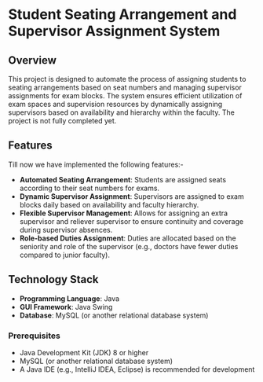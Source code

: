 # Student Seating Arrangement and Supervisor Assignment System

## Overview

This project is designed to automate the process of assigning students to seating arrangements based on seat numbers and managing supervisor assignments for exam blocks. The system ensures efficient utilization of exam spaces and supervision resources by dynamically assigning supervisors based on availability and hierarchy within the faculty.
The project is not fully completed yet.

## Features

Till now we have implemented the following features:- 
- **Automated Seating Arrangement**: Students are assigned seats according to their seat numbers for exams.
- **Dynamic Supervisor Assignment**: Supervisors are assigned to exam blocks daily based on availability and faculty hierarchy.
- **Flexible Supervisor Management**: Allows for assigning an extra supervisor and reliever supervisor to ensure continuity and coverage during supervisor absences.
- **Role-based Duties Assignment**: Duties are allocated based on the seniority and role of the supervisor (e.g., doctors have fewer duties compared to junior faculty).

## Technology Stack

- **Programming Language**: Java
- **GUI Framework**: Java Swing
- **Database**: MySQL (or another relational database system)


### Prerequisites

- Java Development Kit (JDK) 8 or higher
- MySQL (or another relational database system)
- A Java IDE (e.g., IntelliJ IDEA, Eclipse) is recommended for development


